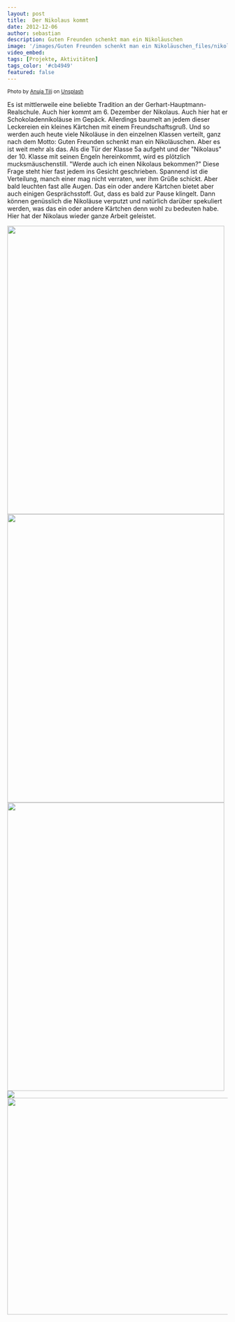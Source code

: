 ```yaml
---
layout: post
title: 	Der Nikolaus kommt
date: 2012-12-06
author: sebastian
description: Guten Freunden schenkt man ein Nikoläuschen
image: '/images/Guten Freunden schenkt man ein Nikoläuschen_files/nikolaus.jpg' # Add image post (optional)
video_embed:
tags: [Projekte, Aktivitäten]
tags_color: '#cb4949'
featured: false
---
```


<small>Photo by <a href="https://unsplash.com/@anujamary?utm_content=creditCopyText&utm_medium=referral&utm_source=unsplash">Anuja Tilj</a> on <a href="https://unsplash.com/photos/multicolored-jar-30I2iKu9RHA?utm_content=creditCopyText&utm_medium=referral&utm_source=unsplash">Unsplash</a></small>
  

Es ist mittlerweile eine beliebte Tradition an der Gerhart-Hauptmann-Realschule. Auch hier kommt am 6. Dezember der Nikolaus. Auch hier hat er Schokoladennikoläuse im Gepäck. Allerdings baumelt an jedem dieser Leckereien ein kleines Kärtchen mit einem Freundschaftsgruß. Und so werden auch heute viele Nikoläuse in den einzelnen Klassen verteilt, ganz nach dem Motto: Guten Freunden schenkt man ein Nikoläuschen. Aber es ist weit mehr als das. Als die Tür der Klasse 5a aufgeht und der "Nikolaus" der 10. Klasse mit seinen Engeln hereinkommt, wird es plötzlich mucksmäuschenstill. "Werde auch ich einen Nikolaus bekommen?" Diese Frage steht hier fast jedem ins Gesicht geschrieben. Spannend ist die Verteilung, manch einer mag nicht verraten, wer ihm Grüße schickt.  Aber bald leuchten fast alle Augen. Das ein oder andere Kärtchen bietet aber auch einigen Gesprächsstoff. Gut, dass es bald zur Pause klingelt. Dann können genüsslich die Nikoläuse verputzt und natürlich darüber spekuliert werden, was das ein oder andere Kärtchen denn wohl zu bedeuten habe. Hier hat der Nikolaus wieder ganze Arbeit geleistet.

<img src="{{site.baseurl}}/images/Guten Freunden schenkt man ein Nikoläuschen_files/Nikolaus_2012_1.jpg" width="496" height="660">

<img src="{{site.baseurl}}/images/Guten Freunden schenkt man ein Nikoläuschen_files/Nikolaus_2012_2.jpg" width="496" height="660">

<img src="{{site.baseurl}}/images/Guten Freunden schenkt man ein Nikoläuschen_files/Nikolaus_2012_3.jpg" width="496" height="660">

<img src="{{site.baseurl}}/images/Guten Freunden schenkt man ein Nikoläuschen_files/Nikolaus_2012_4.jpg">

<img src="{{site.baseurl}}/images/Guten Freunden schenkt man ein Nikoläuschen_files/Nikolaus_2012_5.jpg" width="660" height="496">

